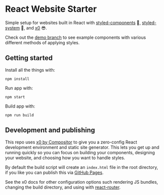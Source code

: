 # React Website Starter
Simple setup for websites built in React with [styled-components](https://www.styled-components.com) 💅,  [styled-system](https://github.com/jxnblk/styled-system/) 💙, and [x0](https://github.com/c8r/x0) 😎.

Check out the [demo branch](https://github.com/broccolini/react-website-starter/tree/demo) to see example components with various different methods of applying styles.

## Getting started

Install all the things with:

`npm install`

Run app with:

`npm start`

Build app with:

`npm run build`

## Development and publishing

This repo uses [x0 by Compositor](https://github.com/c8r/x0) to give you a zero-config React development environment and static site generator. This lets you get up and running quickly so you can focus on building your components, designing your website, and choosing how you want to handle styles.

By default the build script will create an `index.html` file in the root directory, if you like you can publish this via [GitHub Pages](https://pages.github.com/).

See the x0 docs for other configuration options such rendering JS bundles, changing the build directory, and using with [react-router](https://github.com/ReactTraining/react-router).
